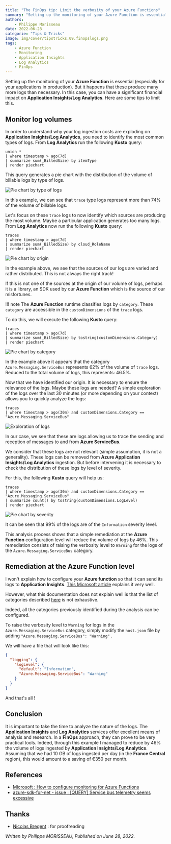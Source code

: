 ```yaml
---
title: "The FinOps tip: Limit the verbosity of your Azure Functions"
summary: "Setting up the monitoring of your Azure Function is essential (especially for your applications in production). But it happens that these produce many more logs than necessary. In this case, you can have a significant financial impact on Application Insights/Log Analytics. Here are some tips to limit this."
authors:
    - Philippe Morisseau
date: 2022-06-28
categorie: "Tips & Tricks"
image: img/cover/tipstricks.09.finopslogs.png
tags:
    - Azure Function
    - Monitoring
    - Application Insights
    - Log Analytics
    - FinOps
---
```


Setting up the monitoring of your **Azure Function** is essential (especially for your applications in production). But it happens that these produce many more logs than necessary. In this case, you can have a significant financial impact on **Application Insights/Log Analytics**. Here are some tips to limit this.

## Monitor log volumes

In order to understand why your log ingestion costs are exploding on **Application Insights/Log Analytics**, you need to identify the most common types of logs. From **Log Analytics** run the following **Kusto** query:

``` kusto
union *
| where timestamp > ago(7d)
| summarize sum(_BilledSize) by itemType
| render piechart 
```

This query generates a pie chart with the distribution of the volume of billable logs by type of logs.

![Pie chart by type of logs](../../../img/tipsandtricks.09.typePiechart.png)

In this example, we can see that `trace` type logs represent more than 74% of the volume of billable logs.

Let's focus on these `trace` logs to now identify which sources are producing the most volume. Maybe a particular application generates too many logs. From **Log Analytics** now run the following **Kusto** query:

``` kusto
traces
| where timestamp > ago(7d)
| summarize sum(_BilledSize) by cloud_RoleName
| render piechart
```

![Pie chart by origin](../../../img/tipsandtricks.09.originPiechart.png)

In the example above, we see that the sources of our logs are varied and rather distributed. This is not always the right track!

If this is not one of the sources at the origin of our volume of logs, perhaps it is a library, an SDK used by our **Azure Function** which is the source of our misfortunes.

!!! note
    The **Azure Function** runtime classifies logs by `category`. These `category` are accessible in the `customDimensions` of the `trace` logs.

To do this, we will execute the following **Kusto** query:

``` kusto
traces
| where timestamp > ago(7d)
| summarize sum(_BilledSize) by tostring(customDimensions.Category)
| render piechart 
```

![Pie chart by category](../../../img/tipsandtricks.09.libPiechart.png)

In the example above it appears that the category `Azure.Messaging.ServiceBus` represents 62% of the volume of `trace` logs. Reduced to the total volume of logs, this represents: 46.5%.

Now that we have identified our origin. It is necessary to ensure the relevance of the logs. Maybe these logs are needed?
A simple exploration of the logs over the last 30 minutes (or more depending on your context) allows you to quickly analyze the logs:

``` kusto
traces
| where timestamp > ago(30m) and customDimensions.Category == "Azure.Messaging.ServiceBus"
```

![Exploration of logs](../../../img/tipsandtricks.09.logs01.png)

In our case, we see that these are logs allowing us to trace the sending and reception of messages to and from **Azure ServiceBus**.

We consider that these logs are not relevant (simple assumption, it is not a generality). These logs can be removed from **Azure Application Insights/Log Analytics** ingestion. But before intervening it is necessary to check the distribution of these logs by level of severity.

For this, the following **Kusto** query will help us:

``` kusto
traces
| where timestamp > ago(30m) and customDimensions.Category == "Azure.Messaging.ServiceBus"
| summarize count() by tostring(customDimensions.LogLevel)
| render piechart 
```

![Pie chart by severity](../../../img/tipsandtricks.09.severityPiechart.png)

It can be seen that 99% of the logs are of the `Information` severity level.

This analysis process shows that a simple remediation at the **Azure Function** configuration level will reduce the volume of logs by 46%. This remediation consists of raising the verbosity level to `Warning` for the logs of the `Azure.Messaging.ServiceBus` category.

## Remediation at the Azure Function level

I won't explain how to configure your **Azure function** so that it can send its logs to **Application Insights**. [This Microsoft article](https://docs.microsoft.com/en-us/azure/azure-functions/configure-monitoring?tabs=v2#enable-application-insights-integration) explains it very well.

However, what this documentation does not explain well is that the list of categories described [here](https://docs.microsoft.com/en-us/azure/azure-functions/configure-monitoring?tabs=v2#configure-categories) is not exhaustive.

Indeed, all the categories previously identified during the analysis can be configured.

To raise the verbosity level to `Warning` for logs in the `Azure.Messaging.ServiceBus` category, simply modify the `host.json` file by adding `"Azure.Messaging.ServiceBus": "Warning"` .

We will have a file that will look like this:

``` json
{
  "logging": {
    "logLevel": {
      "default": "Information",
      "Azure.Messaging.ServiceBus": "Warning"
    }
  }
}
```

And that's all !

## Conclusion

It is important to take the time to analyze the nature of the logs. The **Application Insights** and **Log Analytics** services offer excellent means of analysis and research. In a **FinOps** approach, they can prove to be very practical tools. Indeed, through this example I managed to reduce by 46% the volume of logs ingested by **Application Insights/Log Analytics**.
Assuming that we had 10 GB of logs ingested per day (in the **France Central** region), this would amount to a saving of €350 per month.

## References

- [Microsoft : How to configure monitoring for Azure Functions](https://docs.microsoft.com/en-us/azure/azure-functions/configure-monitoring?tabs=v2)
- [azure-sdk-for-net - issue : [QUERY] Service bus telemetry seems excessive](https://github.com/Azure/azure-sdk-for-net/issues/25865)

## Thanks

- [Nicolas Bregent](https://www.linkedin.com/in/nicolasbregent/) : for proofreading

_Written by Philippe MORISSEAU, Published on June 28, 2022._